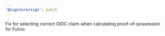 ```yaml
---
'@sigstore/sign': patch
---
```


Fix for selecting correct OIDC claim when calculating proof-of-possession for Fulcio
